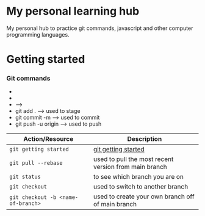 # My personal learning hub

My personal hub to practice git commands, javascript and other computer programming languages.

# Getting started

### Git commands

* 
* 
*  --> 
* git add . --> used to stage
* git commit -m <Commit-message-that-follows-Feather-conventional-commit-format> --> used to commit
* git push -u origin <name-of-your-branch> --> used to push 

| Action/Resource                    | Description                                                                                                               |
| ---------------------------------- | ------------------------------------------------------------------------------------------------------------------------- |
| `git getting started`              | [git getting started](https://docs.github.com/en/get-started)                                                             |
| `git pull --rebase`                | used to pull the most recent version from main branch                                                                     |
| `git status`                       | to see which branch you are on                                                                                            |
| `git checkout`                     | used to switch to another branch                                                                                          |
| `git checkout -b <name-of-branch>` | used to create your own branch off of main branch                                                                         |